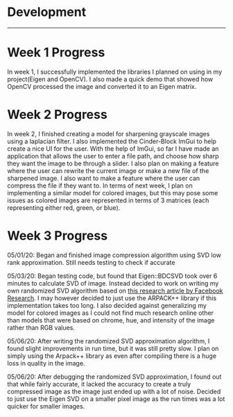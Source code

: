 # Development

---

# Week 1 Progress
In week 1, I successfully implemented the libraries I planned on using in my project(Eigen and OpenCV). I also made a quick demo that showed how OpenCV processed the image and converted it to an Eigen matrix. 

# Week 2 Progress
In week 2, I finished creating a model for sharpening grayscale images using a laplacian filter. I also implemented the Cinder-Block ImGui to help create a nice UI for the user. With the help of ImGui, so far I have made an application that allows the user to enter a file path, and choose how sharp they want the image to be through a slider. I also plan on making a feature where the user can rewrite the current image or make a new file of the sharpened image. I also want to make a feature where the user can compress the file if they want to. In terms of next week, I plan on implementing a similar model for colored images, but this may pose some issues as colored images are represented in terms of 3 matrices (each representing either red, green, or blue).

# Week 3 Progress
05/01/20: Began and finished image compression algorithm using SVD low rank approximation. Still needs testing to check if accurate

05/03/20: Began testing code, but found that Eigen::BDCSVD took over 6 minutes to calculate SVD of image. Instead decided to work on writing my own randomized SVD algorithm based on [this research article by Facebook Research](https://research.fb.com/blog/2014/09/fast-randomized-svd/). I may however decided to just use the ARPACK++ library if this implementation takes too long. I also decided against generalizing my model for colored images as I could not find much research online other than models that were based on chrome, hue, and intensity of the image rather than RGB values.

05/06/20: After writing the randomized SVD approximation algorithm, I found slight improvements in run time, but it was still pretty slow. I plan on simply using the Arpack++ library as even after compiling there is a huge loss in quality in the image.

05/06/20: After debugging the randomized SVD approximation, I found out that while fairly accurate, it lacked the accuracy to create a truly compressed image as the image just ended up with a lot of noise. Decided to just use the Eigen SVD on a smaller pixel image as the run times was a lot quicker for smaller images. 
